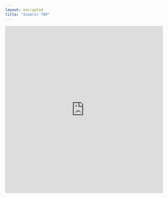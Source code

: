 ```yaml
---
layout: encrypted
title: "Inserir TAP"
---
```


<iframe class="airtable-embed" src="https://airtable.com/embed/shro9GenTQtrfTHMO?backgroundColor=cyan" frameborder="0" onmousewheel="" width="100%" height="533" style="background: transparent; border: 1px solid #ccc;"></iframe>